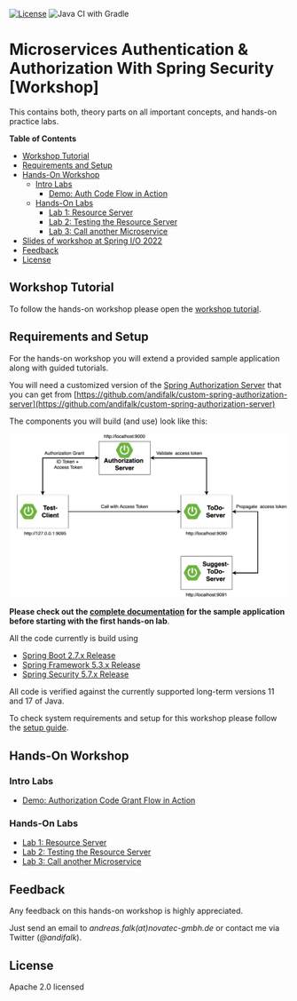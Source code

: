 [![License](https://img.shields.io/badge/License-Apache%20License%202.0-brightgreen.svg)][1]
![Java CI with Gradle](https://github.com/andifalk/microservices-auth-authz-spring-security/workflows/Java%20CI%20with%20Gradle/badge.svg)
# Microservices Authentication & Authorization With Spring Security [Workshop]

This contains both, theory parts on all important concepts, and hands-on practice labs.

__Table of Contents__

* [Workshop Tutorial](https://andifalk.gitbook.io/microservices-authentication-and-authorization)
* [Requirements and Setup](setup)
* [Hands-On Workshop](#hands-on-workshop)
    * [Intro Labs](#intro-labs)
        * [Demo: Auth Code Flow in Action](intro-labs/auth-code-demo)
    * [Hands-On Labs](#hands-on-labs)
        * [Lab 1: Resource Server](lab1)
        * [Lab 2: Testing the Resource Server](lab2)
        * [Lab 3: Call another Microservice](lab3)
* [Slides of workshop at Spring I/O 2022](https://github.com/andifalk/microservices-auth-authz-spring-security/raw/main/slides/spring_io_2022/spring_io_2022_workshop.pdf)
* [Feedback](#feedback)
* [License](#license)

## Workshop Tutorial

To follow the hands-on workshop please open the [workshop tutorial](https://andifalk.gitbook.io/microservices-authentication-and-authorization/).

## Requirements and Setup

For the hands-on workshop you will extend a provided sample application along with guided tutorials.

You will need a customized version of the [Spring Authorization Server](https://github.com/spring-projects/spring-authorization-server) that you can get from [https://github.com/andifalk/custom-spring-authorization-server](https://github.com/andifalk/custom-spring-authorization-server)

The components you will build (and use) look like this:

![Architecture](docs/images/demo-architecture.png)

__Please check out the [complete documentation](application-architecture) for the sample application before
starting with the first hands-on lab__.

All the code currently is build using

* [Spring Boot 2.7.x Release](https://spring.io/blog/2022/05/19/spring-boot-2-7-0-available-now)
* [Spring Framework 5.3.x Release](https://spring.io/blog/2020/10/27/spring-framework-5-3-goes-ga)
* [Spring Security 5.7.x Release](https://spring.io/blog/2022/05/15/spring-security-5-7-0-5-6-4-5-5-7-released-fixes-cve-2022-22978-cve-2022-22976)

All code is verified against the currently supported long-term versions 11 and 17 of Java.

To check system requirements and setup for this workshop please follow the [setup guide](setup).

## Hands-On Workshop

### Intro Labs

* [Demo: Authorization Code Grant Flow in Action](intro-labs/auth-code-demo)

### Hands-On Labs

* [Lab 1: Resource Server](lab1)
* [Lab 2: Testing the Resource Server](lab2)
* [Lab 3: Call another Microservice](lab3)

## Feedback

Any feedback on this hands-on workshop is highly appreciated.

Just send an email to _andreas.falk(at)novatec-gmbh.de_ or contact me via Twitter (_@andifalk_).

## License

Apache 2.0 licensed

[1]:http://www.apache.org/licenses/LICENSE-2.0.txt
